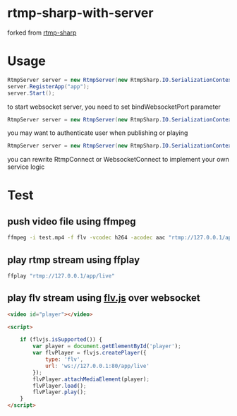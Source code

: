 # rtmp-sharp-with-server
forked from [rtmp-sharp](https://github.com/imiuka/rtmp-sharp)

# Usage

```csharp
RtmpServer server = new RtmpServer(new RtmpSharp.IO.SerializationContext());
server.RegisterApp("app");
server.Start();
```

to start websocket server, you need to set bindWebsocketPort parameter
```csharp
RtmpServer server = new RtmpServer(new RtmpSharp.IO.SerializationContext(), bindWebsocketPort: 80);
```

you may want to authenticate user when publishing or playing
```csharp
RtmpServer server = new RtmpServer(new RtmpSharp.IO.SerializationContext(), publishParameterAuth: (app, namevalue) => true, playParameterAuth: (app, namevalue) => true);
```

you can rewrite RtmpConnect or WebsocketConnect to implement your own service logic


# Test

## push video file using ffmpeg
```bash
ffmpeg -i test.mp4 -f flv -vcodec h264 -acodec aac "rtmp://127.0.0.1/app/live"
```
## play rtmp stream using ffplay

```bash
ffplay "rtmp://127.0.0.1/app/live"
```

## play flv stream using [flv.js](https://github.com/Bilibili/flv.js) over websocket

```html
<video id="player"></video>

<script>

    if (flvjs.isSupported()) {
        var player = document.getElementById('player');
        var flvPlayer = flvjs.createPlayer({
            type: 'flv',
            url: 'ws://127.0.0.1:80/app/live'
        });
        flvPlayer.attachMediaElement(player);
        flvPlayer.load();
        flvPlayer.play();
    }
</script>
```



```
